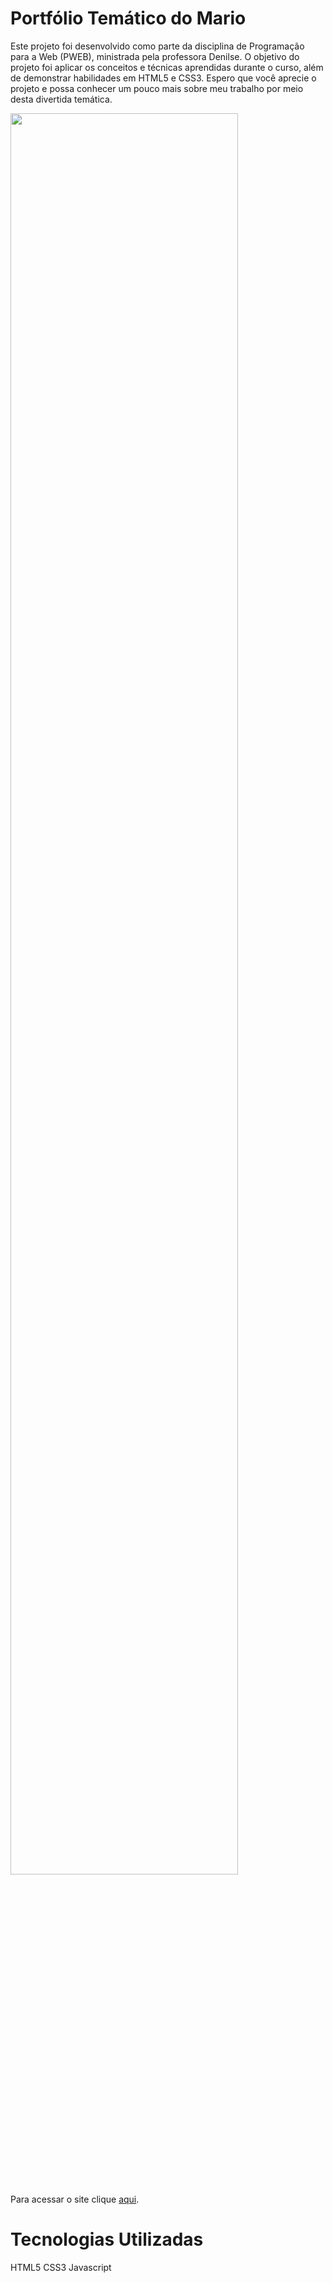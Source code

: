 # Portfólio Temático do Mario

Este projeto foi desenvolvido como parte da disciplina de Programação para a Web (PWEB), ministrada pela professora Denilse. O objetivo do projeto foi aplicar os conceitos e técnicas aprendidas durante o curso, além de demonstrar habilidades em HTML5 e CSS3.
Espero que você aprecie o projeto e possa conhecer um pouco mais sobre meu trabalho por meio desta divertida temática.

<img src="img/tela.png" style="width:85%"/>

Para acessar o site clique <a href="https://portifolio-gabrielgoncalves.netlify.app/">aqui</a>.

# Tecnologias Utilizadas

HTML5
CSS3
Javascript
